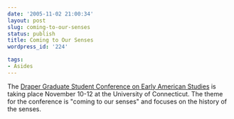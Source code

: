 ```yaml
---
date: '2005-11-02 21:00:34'
layout: post
slug: coming-to-our-senses
status: publish
title: Coming to Our Senses
wordpress_id: '224'

tags:
- Asides
---
```


The [Draper Graduate Student Conference on Early American Studies](http://www.conferences.uconn.edu/draper/) is taking place November 10-12 at the University of Connecticut. The theme for the conference is "coming to our senses" and focuses on the history of the senses.
